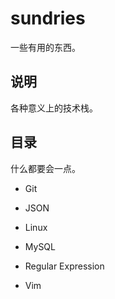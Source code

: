 # sundries

一些有用的东西。

## 说明

各种意义上的技术栈。

## 目录

什么都要会一点。

+ Git

+ JSON

+ Linux

+ MySQL

+ Regular Expression

+ Vim
